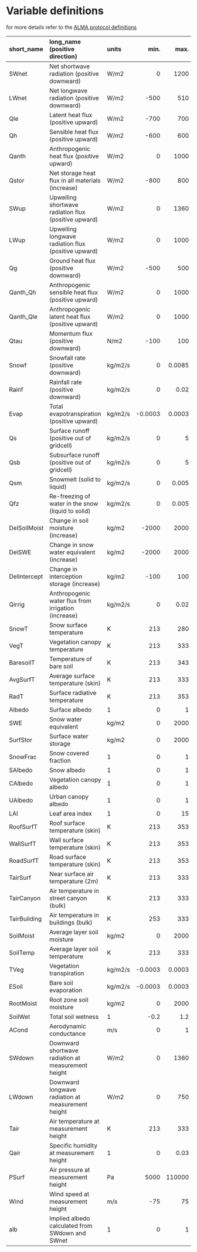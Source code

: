 # Variable definitions

for more details refer to the [ALMA protocol definitions](https://www.lmd.jussieu.fr/~polcher/ALMA/convention_output_3.html)

| short_name   | long_name (positive direction)                       | units   |  min.  |  max. | 
|:-------------|:-----------------------------------------------------|:--------|-----------:|------------:|
| SWnet        | Net shortwave radiation (positive downward)          | W/m2    |     0      |   1200      |
| LWnet        | Net longwave radiation (positive downward)           | W/m2    |  -500      |    510      |
| Qle          | Latent heat flux (positive upward)                   | W/m2    |  -700      |    700      |
| Qh           | Sensible heat flux (positive upward)                 | W/m2    |  -600      |    600      |
| Qanth        | Anthropogenic heat flux (positive upward)            | W/m2    |     0      |   1000      |
| Qstor        | Net storage heat flux in all materials (increase)    | W/m2    |  -800      |    800      |
| SWup         | Upwelling shortwave radiation flux (positive upward) | W/m2    |     0      |   1360      |
| LWup         | Upwelling longwave radiation flux (positive upward)  | W/m2    |     0      |   1000      |
| Qg           | Ground heat flux (positive downward)                 | W/m2    |  -500      |    500      |
| Qanth_Qh     | Anthropogenic sensible heat flux (positive upward)   | W/m2    |     0      |   1000      |
| Qanth_Qle    | Anthropogenic latent heat flux (positive upward)     | W/m2    |     0      |   1000      |
| Qtau         | Momentum flux (positive downward)                    | N/m2    |  -100      |    100      |
| Snowf        | Snowfall rate (positive downward)                    | kg/m2/s |     0      |      0.0085 |
| Rainf        | Rainfall rate (positive downward)                    | kg/m2/s |     0      |      0.02   |
| Evap         | Total evapotranspiration (positive upward)           | kg/m2/s |    -0.0003 |      0.0003 |
| Qs           | Surface runoff (positive out of gridcell)            | kg/m2/s |     0      |      5      |
| Qsb          | Subsurface runoff (positive out of gridcell)         | kg/m2/s |     0      |      5      |
| Qsm          | Snowmelt (solid to liquid)                           | kg/m2/s |     0      |      0.005  |
| Qfz          | Re-freezing of water in the snow (liquid to solid)   | kg/m2/s |     0      |      0.005  |
| DelSoilMoist | Change in soil moisture (increase)                   | kg/m2   | -2000      |   2000      |
| DelSWE       | Change in snow water equivalent (increase)           | kg/m2   | -2000      |   2000      |
| DelIntercept | Change in interception storage (increase)            | kg/m2   |  -100      |    100      |
| Qirrig       | Anthropogenic water flux from irrigation (increase)  | kg/m2/s |     0      |      0.02   |
| SnowT        | Snow surface temperature                             | K       |   213      |    280      |
| VegT         | Vegetation canopy temperature                        | K       |   213      |    333      |
| BaresoilT    | Temperature of bare soil                             | K       |   213      |    343      |
| AvgSurfT     | Average surface temperature (skin)                   | K       |   213      |    333      |
| RadT         | Surface radiative temperature                        | K       |   213      |    353      |
| Albedo       | Surface albedo                                       | 1       |     0      |      1      |
| SWE          | Snow water equivalent                                | kg/m2   |     0      |   2000      |
| SurfStor     | Surface water storage                                | kg/m2   |     0      |   2000      |
| SnowFrac     | Snow covered fraction                                | 1       |     0      |      1      |
| SAlbedo      | Snow albedo                                          | 1       |     0      |      1      |
| CAlbedo      | Vegetation canopy albedo                             | 1       |     0      |      1      |
| UAlbedo      | Urban canopy albedo                                  | 1       |     0      |      1      |
| LAI          | Leaf area index                                      | 1       |     0      |     15      |
| RoofSurfT    | Roof surface temperature (skin)                      | K       |   213      |    353      |
| WallSurfT    | Wall surface temperature (skin)                      | K       |   213      |    353      |
| RoadSurfT    | Road surface temperature (skin)                      | K       |   213      |    353      |
| TairSurf     | Near surface air temperature (2m)                    | K       |   213      |    333      |
| TairCanyon   | Air temperature in street canyon (bulk)              | K       |   213      |    333      |
| TairBuilding | Air temperature in buildings (bulk)                  | K       |   253      |    333      |
| SoilMoist    | Average layer soil moisture                          | kg/m2   |     0      |   2000      |
| SoilTemp     | Average layer soil temperature                       | K       |   213      |    333      |
| TVeg         | Vegetation transpiration                             | kg/m2/s |    -0.0003 |      0.0003 |
| ESoil        | Bare soil evaporation                                | kg/m2/s |    -0.0003 |      0.0003 |
| RootMoist    | Root zone soil moisture                              | kg/m2   |     0      |   2000      |
| SoilWet      | Total soil wetness                                   | 1       |    -0.2    |      1.2    |
| ACond        | Aerodynamic conductance                              | m/s     |     0      |      1      |
| SWdown       | Downward shortwave radiation at measurement height   | W/m2    |     0      |   1360      |
| LWdown       | Downward longwave radiation at measurement height    | W/m2    |     0      |    750      |
| Tair         | Air temperature at measurement height                | K       |   213      |    333      |
| Qair         | Specific humidity at measurement height              | 1       |     0      |      0.03   |
| PSurf        | Air pressure at measurement height                   | Pa      |  5000      | 110000      |
| Wind         | Wind speed at measurement height                     | m/s     |   -75      |     75      |
| alb          | Implied albedo calculated from SWdown and SWnet      | 1       |     0      |      1      |
